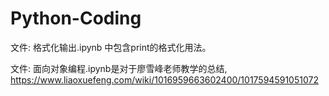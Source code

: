 # Python-Coding

文件: 格式化输出.ipynb 中包含print的格式化用法。

文件: 面向对象编程.ipynb是对于廖雪峰老师教学的总结, https://www.liaoxuefeng.com/wiki/1016959663602400/1017594591051072
